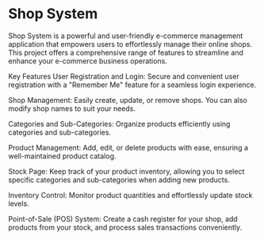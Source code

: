 # Shop System

Shop System is a powerful and user-friendly e-commerce management application that empowers users to effortlessly manage their online shops. This project offers a comprehensive range of features to streamline and enhance your e-commerce business operations.

Key Features
User Registration and Login: Secure and convenient user registration with a "Remember Me" feature for a seamless login experience.

Shop Management: Easily create, update, or remove shops. You can also modify shop names to suit your needs.

Categories and Sub-Categories: Organize products efficiently using categories and sub-categories.

Product Management: Add, edit, or delete products with ease, ensuring a well-maintained product catalog.

Stock Page: Keep track of your product inventory, allowing you to select specific categories and sub-categories when adding new products.

Inventory Control: Monitor product quantities and effortlessly update stock levels.

Point-of-Sale (POS) System: Create a cash register for your shop, add products from your stock, and process sales transactions conveniently.

